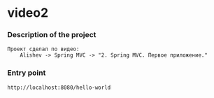 # video2

### Description of the project
    Проект сделал по видео:
        Alishev -> Spring MVC -> "2. Spring MVC. Первое приложение."

### Entry point
    http://localhost:8080/hello-world